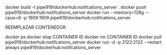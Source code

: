 docker build -t pipe919/dockerhub:notifcations_server .
docker push pipe919/dockerhub:notifcations_server
docker run --memory=128g --cpus=8 -p 1909:1909 pipe919/dockerhub:notifcations_server

REEMPLAZAR CONTENEDOR

docker ps
docker stop CONTAINER ID
docker rm CONTAINER ID
docker pull pipe919/dockerhub:notifcations_server
docker run -d -p 2122:2122 --restart always pipe919/dockerhub:notifcations_server
